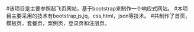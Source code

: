 #该项目是主要参照起飞页网站，基于bootstrap来制作一个响应式网站。
#本项目主要采用的技术有bootstrap,js,jq，css,html，json等技术。
#共制作了首页，模板页，套餐页，案例页，登录页和注册页。
